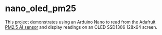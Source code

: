 # nano_oled_pm25

This project demonstrates using an Arduino Nano to read from the [Adafruit PM2.5 AI sensor](https://www.adafruit.com/product/3686) and display readings on an OLED SSD1306 128x64 screen.

